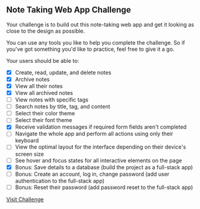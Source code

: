 ## Note Taking Web App Challenge

Your challenge is to build out this note-taking web app and get it looking as close to the design as possible.

You can use any tools you like to help you complete the challenge. So if you've got something you'd like to practice, feel free to give it a go.

Your users should be able to:

- [x] Create, read, update, and delete notes
- [x] Archive notes
- [x] View all their notes
- [x] View all archived notes
- [ ] View notes with specific tags
- [ ] Search notes by title, tag, and content
- [ ] Select their color theme
- [ ] Select their font theme
- [x] Receive validation messages if required form fields aren't completed
- [ ] Navigate the whole app and perform all actions using only their keyboard
- [ ] View the optimal layout for the interface depending on their device's screen size
- [ ] See hover and focus states for all interactive elements on the page
- [x] Bonus: Save details to a database (build the project as a full-stack app)
- [ ] Bonus: Create an account, log in, change password (add user authentication to the full-stack app)
- [ ] Bonus: Reset their password (add password reset to the full-stack app)

[Visit Challenge](https://www.frontendmentor.io/challenges/note-taking-web-app-773r7bUfOG)
